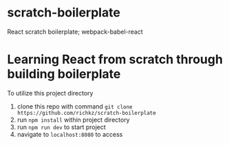 # scratch-boilerplate
React scratch boilerplate; webpack-babel-react

# Learning React from scratch through building boilerplate

To utilize this project directory

1. clone this repo with command `git clone https://github.com/richkz/scratch-boilerplate`
2. run `npm install` within project directory
3. run `npm run dev` to start project
4. navigate to `localhost:8080` to access
